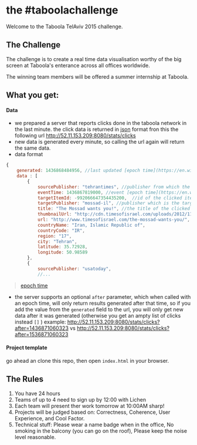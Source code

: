 # the #taboolachallenge
Welcome to the Taboola TelAviv 2015 challenge.

## The Challenge 
The challenge is to create a real time data visualisation worthy of the big screen at Taboola's enterance across all offices worldwide.

The winning team members will be offered a summer internship at Taboola. 

## What you get:
#### Data
* we prepared a server that reports clicks done in the taboola network in the last minute.
the click data is returned in [json](https://en.wikipedia.org/wiki/JSON) format fron this the following url http://52.11.153.209:8080/stats/clicks
* new data is generated every minute, so calling the url again will return the same data.
* data format
```javascript
{
    generated: 1436868484956, //last updated [epoch time](https://en.wikipedia.org/wiki/Unix_time), this will change once a minute.
    data : [
        {
            sourcePublisher: "tehrantimes", //publisher from which the click originated from
            eventTime: 1436867819000, //event [epoch time](https://en.wikipedia.org/wiki/Unix_time)
            targetItemId: -992066647354435200,  //id of the clicked item.
            targetPublisher: "mossad-il", //publisher which is the target of the click (the advertizer)
            title: "The Mossad wants you!", //the title of the clicked url.
            thumbnailUrl: "http://cdn.timesofisrael.com/uploads/2012/11/Mossad_seal.png",//the url of the target page thumbnail
            url: "http://www.timesofisrael.com/the-mossad-wants-you/",  //a url to the clicked page
            countryName: "Iran, Islamic Republic of",
            countryCode: "IR",
            region: "17",
            city: "Tehran",
            latitude: 35.72928,
            longitude: 50.98589
        },
        {
            sourcePublisher: "usatoday",
            //...

```
> [epoch time](https://en.wikipedia.org/wiki/Unix_time)

* the server supports an optional ```after``` parameter, which when called with an epoch time, will only return results generated after that time, so if you add the value from the ```generated``` field to the url, you will only get new data after it was generated (otherwise you get an ampty list of clicks instead ```[]``` )
example: http://52.11.153.209:8080/stats/clicks?after=1436871060323 vs http://52.11.153.209:8080/stats/clicks?after=1536871060323

#### Project template

go ahead an clone this repo, then open ```index.html``` in your browser. 

## The Rules
1. You have 24 hours
2. Teams of up to 4 need to sign up by 12:00 with Lichen
3. Each team will present ther work tomorrow at 10:00AM sharp!
4. Projects will be judged based on: Correctness, Coherence, User Experience, and Cool Factor. 
5. Technical stuff: Please wear a name badge when in the office, No smoking in the balcony (you can go on the roof), Please keep the noise level reasonable. 







